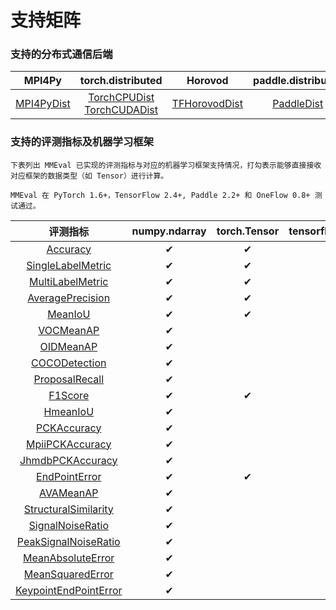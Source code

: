# 支持矩阵

### 支持的分布式通信后端

|                                                    MPI4Py                                                     |                                                                                                                torch.distributed                                                                                                                |                                                        Horovod                                                         |                                              paddle.distributed                                               |                                                   oneflow.comm                                                   |
| :-----------------------------------------------------------------------------------------------------------: | :---------------------------------------------------------------------------------------------------------------------------------------------------------------------------------------------------------------------------------------------: | :--------------------------------------------------------------------------------------------------------------------: | :-----------------------------------------------------------------------------------------------------------: | :--------------------------------------------------------------------------------------------------------------: |
| [MPI4PyDist](../api/generated/mmeval.core.dist_backends.MPI4PyDist.html#mmeval.core.dist_backends.MPI4PyDist) | [TorchCPUDist](../api/generated/mmeval.core.dist_backends.TorchCPUDist.html#mmeval.core.dist_backends.TorchCPUDist) <br> [TorchCUDADist](../api/generated/mmeval.core.dist_backends.TorchCUDADist.html#mmeval.core.dist_backends.TorchCUDADist) | [TFHorovodDist](../api/generated/mmeval.core.dist_backends.TFHorovodDist.html#mmeval.core.dist_backends.TFHorovodDist) | [PaddleDist](../api/generated/mmeval.core.dist_backends.PaddleDist.html#mmeval.core.dist_backends.PaddleDist) | [OneFlowDist](../api/generated/mmeval.core.dist_backends.OneFlowDist.html#mmeval.core.dist_backends.OneFlowDist) |

### 支持的评测指标及机器学习框架

```{note}
下表列出 MMEval 已实现的评测指标与对应的机器学习框架支持情况，打勾表示能够直接接收对应框架的数据类型（如 Tensor）进行计算。
```

```{note}
MMEval 在 PyTorch 1.6+，TensorFlow 2.4+, Paddle 2.2+ 和 OneFlow 0.8+ 测试通过。
```

|                                                         评测指标                                                         | numpy.ndarray | torch.Tensor | tensorflow.Tensor | paddle.Tensor | oneflow.Tensor |
| :----------------------------------------------------------------------------------------------------------------------: | :-----------: | :----------: | :---------------: | :-----------: | :------------: |
|                    [Accuracy](../api/generated/mmeval.metrics.Accuracy.html#mmeval.metrics.Accuracy)                     |       ✔       |      ✔       |         ✔         |       ✔       |       ✔        |
|       [SingleLabelMetric](../api/generated/mmeval.metrics.SingleLabelMetric.html#mmeval.metrics.SingleLabelMetric)       |       ✔       |      ✔       |                   |               |       ✔        |
|        [MultiLabelMetric](../api/generated/mmeval.metrics.MultiLabelMetric.html#mmeval.metrics.MultiLabelMetric)         |       ✔       |      ✔       |                   |               |       ✔        |
|        [AveragePrecision](../api/generated/mmeval.metrics.AveragePrecision.html#mmeval.metrics.AveragePrecision)         |       ✔       |      ✔       |                   |               |       ✔        |
|                      [MeanIoU](../api/generated/mmeval.metrics.MeanIoU.html#mmeval.metrics.MeanIoU)                      |       ✔       |      ✔       |         ✔         |       ✔       |       ✔        |
|                   [VOCMeanAP](../api/generated/mmeval.metrics.VOCMeanAP.html#mmeval.metrics.VOCMeanAP)                   |       ✔       |              |                   |               |                |
|                   [OIDMeanAP](../api/generated/mmeval.metrics.OIDMeanAP.html#mmeval.metrics.OIDMeanAP)                   |       ✔       |              |                   |               |                |
|             [COCODetection](../api/generated/mmeval.metrics.COCODetection.html#mmeval.metrics.COCODetection)             |       ✔       |              |                   |               |                |
|           [ProposalRecall](../api/generated/mmeval.metrics.ProposalRecall.html#mmeval.metrics.ProposalRecall)            |       ✔       |              |                   |               |                |
|                      [F1Score](../api/generated/mmeval.metrics.F1Score.html#mmeval.metrics.F1Score)                      |       ✔       |      ✔       |                   |               |       ✔        |
|                    [HmeanIoU](../api/generated/mmeval.metrics.HmeanIoU.html#mmeval.metrics.HmeanIoU)                     |       ✔       |              |                   |               |                |
|                [PCKAccuracy](../api/generated/mmeval.metrics.PCKAccuracy.html#mmeval.metrics.PCKAccuracy)                |       ✔       |              |                   |               |                |
|          [MpiiPCKAccuracy](../api/generated/mmeval.metrics.MpiiPCKAccuracy.html#mmeval.metrics.MpiiPCKAccuracy)          |       ✔       |              |                   |               |                |
|        [JhmdbPCKAccuracy](../api/generated/mmeval.metrics.JhmdbPCKAccuracy.html#mmeval.metrics.JhmdbPCKAccuracy)         |       ✔       |              |                   |               |                |
|             [EndPointError](../api/generated/mmeval.metrics.EndPointError.html#mmeval.metrics.EndPointError)             |       ✔       |      ✔       |                   |               |       ✔        |
|                   [AVAMeanAP](../api/generated/mmeval.metrics.AVAMeanAP.html#mmeval.metrics.AVAMeanAP)                   |       ✔       |              |                   |               |                |
|  [StructuralSimilarity](../api/generated/mmeval.metrics.StructuralSimilarity.html#mmeval.metrics.StructuralSimilarity)   |       ✔       |              |                   |               |                |
|        [SignalNoiseRatio](../api/generated/mmeval.metrics.SignalNoiseRatio.html#mmeval.metrics.SignalNoiseRatio)         |       ✔       |              |                   |               |                |
|  [PeakSignalNoiseRatio](../api/generated/mmeval.metrics.PeakSignalNoiseRatio.html#mmeval.metrics.PeakSignalNoiseRatio)   |       ✔       |              |                   |               |                |
|       [MeanAbsoluteError](../api/generated/mmeval.metrics.MeanAbsoluteError.html#mmeval.metrics.MeanAbsoluteError)       |       ✔       |              |                   |               |                |
|        [MeanSquaredError](../api/generated/mmeval.metrics.MeanSquaredError.html#mmeval.metrics.MeanSquaredError)         |       ✔       |              |                   |               |                |
| [KeypointEndPointError](../api/generated/mmeval.metrics.KeypointEndPointError.html#mmeval.metrics.KeypointEndPointError) |       ✔       |              |                   |               |                |
